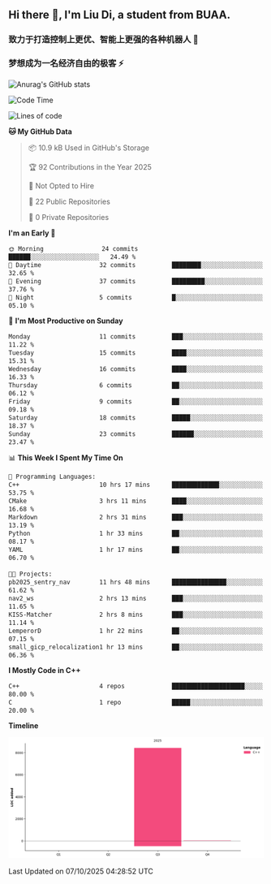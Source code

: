 ## Hi there 👋, I'm Liu Di, a student from BUAA.

### 致力于打造控制上更优、智能上更强的各种机器人 :robot:

### 梦想成为一名经济自由的极客 :zap:

![Anurag's GitHub stats](https://github-readme-stats.vercel.app/api?username=LemperorD)

<!--START_SECTION:waka-->
![Code Time](http://img.shields.io/badge/Code%20Time-35%20hrs%2031%20mins-blue)

![Lines of code](https://img.shields.io/badge/From%20Hello%20World%20I%27ve%20Written-8.4%20thousand%20lines%20of%20code-blue)

**🐱 My GitHub Data** 

> 📦 10.9 kB Used in GitHub's Storage 
 > 
> 🏆 92 Contributions in the Year 2025
 > 
> 🚫 Not Opted to Hire
 > 
> 📜 22 Public Repositories 
 > 
> 🔑 0 Private Repositories 
 > 
**I'm an Early 🐤** 

```text
🌞 Morning                24 commits          ██████░░░░░░░░░░░░░░░░░░░   24.49 % 
🌆 Daytime                32 commits          ████████░░░░░░░░░░░░░░░░░   32.65 % 
🌃 Evening                37 commits          █████████░░░░░░░░░░░░░░░░   37.76 % 
🌙 Night                  5 commits           █░░░░░░░░░░░░░░░░░░░░░░░░   05.10 % 
```
📅 **I'm Most Productive on Sunday** 

```text
Monday                   11 commits          ███░░░░░░░░░░░░░░░░░░░░░░   11.22 % 
Tuesday                  15 commits          ████░░░░░░░░░░░░░░░░░░░░░   15.31 % 
Wednesday                16 commits          ████░░░░░░░░░░░░░░░░░░░░░   16.33 % 
Thursday                 6 commits           ██░░░░░░░░░░░░░░░░░░░░░░░   06.12 % 
Friday                   9 commits           ██░░░░░░░░░░░░░░░░░░░░░░░   09.18 % 
Saturday                 18 commits          █████░░░░░░░░░░░░░░░░░░░░   18.37 % 
Sunday                   23 commits          ██████░░░░░░░░░░░░░░░░░░░   23.47 % 
```


📊 **This Week I Spent My Time On** 

```text
💬 Programming Languages: 
C++                      10 hrs 17 mins      █████████████░░░░░░░░░░░░   53.75 % 
CMake                    3 hrs 11 mins       ████░░░░░░░░░░░░░░░░░░░░░   16.68 % 
Markdown                 2 hrs 31 mins       ███░░░░░░░░░░░░░░░░░░░░░░   13.19 % 
Python                   1 hr 33 mins        ██░░░░░░░░░░░░░░░░░░░░░░░   08.17 % 
YAML                     1 hr 17 mins        ██░░░░░░░░░░░░░░░░░░░░░░░   06.70 % 

🐱‍💻 Projects: 
pb2025_sentry_nav        11 hrs 48 mins      ███████████████░░░░░░░░░░   61.62 % 
nav2_ws                  2 hrs 13 mins       ███░░░░░░░░░░░░░░░░░░░░░░   11.65 % 
KISS-Matcher             2 hrs 8 mins        ███░░░░░░░░░░░░░░░░░░░░░░   11.14 % 
LemperorD                1 hr 22 mins        ██░░░░░░░░░░░░░░░░░░░░░░░   07.15 % 
small_gicp_relocalization1 hr 13 mins        ██░░░░░░░░░░░░░░░░░░░░░░░   06.36 % 
```

**I Mostly Code in C++** 

```text
C++                      4 repos             ████████████████████░░░░░   80.00 % 
C                        1 repo              █████░░░░░░░░░░░░░░░░░░░░   20.00 % 
```



**Timeline**

![Lines of Code chart](https://raw.githubusercontent.com/LemperorD/LemperorD/main/assets/bar_graph.png)


 Last Updated on 07/10/2025 04:28:52 UTC
<!--END_SECTION:waka-->


<!--
**LemperorD/LemperorD** is a ✨ _special_ ✨ repository because its `README.md` (this file) appears on your GitHub profile.

Here are some ideas to get you started:

- 🔭 I’m currently working on ...
- 🌱 I’m currently learning ...
- 👯 I’m looking to collaborate on ...
- 🤔 I’m looking for help with ...
- 💬 Ask me about ...
- 📫 How to reach me: ...
- 😄 Pronouns: ...
- ⚡ Fun fact: ...
-->

